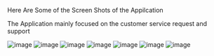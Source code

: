 Here Are Some of the Screen Shots of the Appilcation

The Application mainly focused on the customer service request and support 

![image](https://github.com/Abhimasali23/Bynry_Case_Stydy/assets/84769906/18aa7c36-fece-4690-8331-130d6083bedf)
![image](https://github.com/Abhimasali23/Bynry_Case_Stydy/assets/84769906/1bbb97e7-de1c-49e6-9971-c2d4e24e0bd8)
![image](https://github.com/Abhimasali23/Bynry_Case_Stydy/assets/84769906/e857a266-04ca-4a42-a30d-2022c3bb3a26)
![image](https://github.com/Abhimasali23/Bynry_Case_Stydy/assets/84769906/cf823dd0-04d7-40ae-88f8-fa9ab8bc0aa8)
![image](https://github.com/Abhimasali23/Bynry_Case_Stydy/assets/84769906/d81cdec9-dee8-4cda-a715-efdb064033d9)
![image](https://github.com/Abhimasali23/Bynry_Case_Stydy/assets/84769906/3b8711d5-a26d-4d5a-aab5-cf79a37f7dbe)
![image](https://github.com/Abhimasali23/Bynry_Case_Stydy/assets/84769906/abc88b8e-6dfc-448b-8ea7-93e42e7a4a9f)

